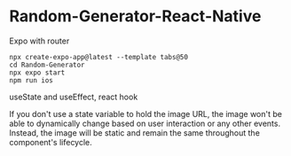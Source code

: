 # Random-Generator-React-Native


Expo with router
```
npx create-expo-app@latest --template tabs@50
cd Random-Generator
npx expo start
npm run ios
```

useState and useEffect, react hook

If you don't use a state variable to hold the image URL, the image won't be able to dynamically change based on user interaction or any other events. Instead, the image will be static and remain the same throughout the component's lifecycle.